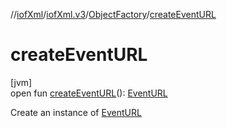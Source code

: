 //[iofXml](../../../index.md)/[iofXml.v3](../index.md)/[ObjectFactory](index.md)/[createEventURL](create-event-u-r-l.md)

# createEventURL

[jvm]\
open fun [createEventURL](create-event-u-r-l.md)(): [EventURL](../-event-u-r-l/index.md)

Create an instance of [EventURL](../-event-u-r-l/index.md)
